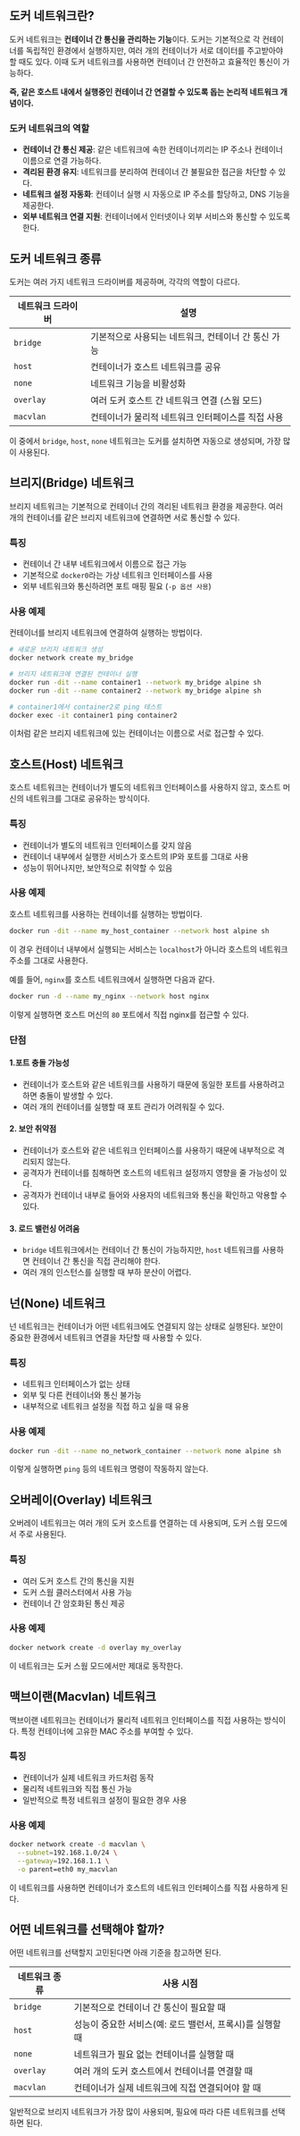 ## 도커 네트워크란?
도커 네트워크는 **컨테이너 간 통신을 관리하는 기능**이다. 도커는 기본적으로 각 컨테이너를 독립적인 환경에서 실행하지만, 여러 개의 컨테이너가 서로 데이터를 주고받아야 할 때도 있다. 이때 도커 네트워크를 사용하면 컨테이너 간 안전하고 효율적인 통신이 가능하다.

**즉, 같은 호스트 내에서 실행중인 컨테이너 간 연결할 수 있도록 돕는 논리적 네트워크 개념이다.**

### 도커 네트워크의 역할
- **컨테이너 간 통신 제공**: 같은 네트워크에 속한 컨테이너끼리는 IP 주소나 컨테이너 이름으로 연결 가능하다.
- **격리된 환경 유지**: 네트워크를 분리하여 컨테이너 간 불필요한 접근을 차단할 수 있다.
- **네트워크 설정 자동화**: 컨테이너 실행 시 자동으로 IP 주소를 할당하고, DNS 기능을 제공한다.
- **외부 네트워크 연결 지원**: 컨테이너에서 인터넷이나 외부 서비스와 통신할 수 있도록 한다.

## 도커 네트워크 종류
도커는 여러 가지 네트워크 드라이버를 제공하며, 각각의 역할이 다르다.

| 네트워크 드라이버 | 설명                            |
| --------- | ----------------------------- |
| `bridge`  | 기본적으로 사용되는 네트워크, 컨테이너 간 통신 가능 |
| `host`    | 컨테이너가 호스트 네트워크를 공유            |
| `none`    | 네트워크 기능을 비활성화                 |
| `overlay` | 여러 도커 호스트 간 네트워크 연결 (스웜 모드)   |
| `macvlan` | 컨테이너가 물리적 네트워크 인터페이스를 직접 사용   |
이 중에서 `bridge`, `host`, `none` 네트워크는 도커를 설치하면 자동으로 생성되며, 가장 많이 사용된다.


## 브리지(Bridge) 네트워크
브리지 네트워크는 기본적으로 컨테이너 간의 격리된 네트워크 환경을 제공한다. 여러 개의 컨테이너를 같은 브리지 네트워크에 연결하면 서로 통신할 수 있다.

### 특징
- 컨테이너 간 내부 네트워크에서 이름으로 접근 가능
- 기본적으로 `docker0`라는 가상 네트워크 인터페이스를 사용
- 외부 네트워크와 통신하려면 포트 매핑 필요 (`-p 옵션 사용`)

### 사용 예제
컨테이너를 브리지 네트워크에 연결하여 실행하는 방법이다.

```bash
# 새로운 브리지 네트워크 생성
docker network create my_bridge

# 브리지 네트워크에 연결된 컨테이너 실행
docker run -dit --name container1 --network my_bridge alpine sh
docker run -dit --name container2 --network my_bridge alpine sh

# container1에서 container2로 ping 테스트
docker exec -it container1 ping container2
```
이처럼 같은 브리지 네트워크에 있는 컨테이너는 이름으로 서로 접근할 수 있다.


## 호스트(Host) 네트워크
호스트 네트워크는 컨테이너가 별도의 네트워크 인터페이스를 사용하지 않고, 호스트 머신의 네트워크를 그대로 공유하는 방식이다.

### 특징
- 컨테이너가 별도의 네트워크 인터페이스를 갖지 않음
- 컨테이너 내부에서 실행한 서비스가 호스트의 IP와 포트를 그대로 사용
- 성능이 뛰어나지만, 보안적으로 취약할 수 있음

### 사용 예제
호스트 네트워크를 사용하는 컨테이너를 실행하는 방법이다.

```bash
docker run -dit --name my_host_container --network host alpine sh
````
이 경우 컨테이너 내부에서 실행되는 서비스는 `localhost`가 아니라 호스트의 네트워크 주소를 그대로 사용한다.

예를 들어, `nginx`를 호스트 네트워크에서 실행하면 다음과 같다.
```bash
docker run -d --name my_nginx --network host nginx
```
이렇게 실행하면 호스트 머신의 `80` 포트에서 직접 nginx를 접근할 수 있다.


### 단점
#### 1.포트 충돌 가능성
- 컨테이너가 호스트와 같은 네트워크를 사용하기 때문에 동일한 포트를 사용하려고 하면 충돌이 발생할 수 있다.
- 여러 개의 컨테이너를 실행할 때 포트 관리가 어려워질 수 있다.

#### 2. 보안 취약점
- 컨테이너가 호스트와 같은 네트워크 인터페이스를 사용하기 때문에 내부적으로 격리되지 않는다.
- 공격자가 컨테이너를 침해하면 호스트의 네트워크 설정까지 영향을 줄 가능성이 있다.
- 공격자가 컨테이너 내부로 들어와 사용자의 네트워크와 통신을 확인하고 악용할 수 있다.

####  3. 로드 밸런싱 어려움
- `bridge` 네트워크에서는 컨테이너 간 통신이 가능하지만, `host` 네트워크를 사용하면 컨테이너 간 통신을 직접 관리해야 한다.
- 여러 개의 인스턴스를 실행할 때 부하 분산이 어렵다.


## 넌(None) 네트워크
넌 네트워크는 컨테이너가 어떤 네트워크에도 연결되지 않는 상태로 실행된다. 보안이 중요한 환경에서 네트워크 연결을 차단할 때 사용할 수 있다.

### 특징
- 네트워크 인터페이스가 없는 상태
- 외부 및 다른 컨테이너와 통신 불가능
- 내부적으로 네트워크 설정을 직접 하고 싶을 때 유용

### 사용 예제
```bash
docker run -dit --name no_network_container --network none alpine sh
```
이렇게 실행하면 `ping` 등의 네트워크 명령이 작동하지 않는다.


## 오버레이(Overlay) 네트워크
오버레이 네트워크는 여러 개의 도커 호스트를 연결하는 데 사용되며, 도커 스웜 모드에서 주로 사용된다.

### 특징
- 여러 도커 호스트 간의 통신을 지원
- 도커 스웜 클러스터에서 사용 가능
- 컨테이너 간 암호화된 통신 제공

### 사용 예제
```bash
docker network create -d overlay my_overlay
```
이 네트워크는 도커 스웜 모드에서만 제대로 동작한다.


## 맥브이랜(Macvlan) 네트워크
맥브이랜 네트워크는 컨테이너가 물리적 네트워크 인터페이스를 직접 사용하는 방식이다. 특정 컨테이너에 고유한 MAC 주소를 부여할 수 있다.

### 특징
- 컨테이너가 실제 네트워크 카드처럼 동작
- 물리적 네트워크와 직접 통신 가능
- 일반적으로 특정 네트워크 설정이 필요한 경우 사용

### 사용 예제
```bash
docker network create -d macvlan \
  --subnet=192.168.1.0/24 \
  --gateway=192.168.1.1 \
  -o parent=eth0 my_macvlan
```
이 네트워크를 사용하면 컨테이너가 호스트의 네트워크 인터페이스를 직접 사용하게 된다.


## 어떤 네트워크를 선택해야 할까?
어떤 네트워크를 선택할지 고민된다면 아래 기준을 참고하면 된다.

|네트워크 종류|사용 시점|
|---|---|
|`bridge`|기본적으로 컨테이너 간 통신이 필요할 때|
|`host`|성능이 중요한 서비스(예: 로드 밸런서, 프록시)를 실행할 때|
|`none`|네트워크가 필요 없는 컨테이너를 실행할 때|
|`overlay`|여러 개의 도커 호스트에서 컨테이너를 연결할 때|
|`macvlan`|컨테이너가 실제 네트워크에 직접 연결되어야 할 때|
일반적으로 브리지 네트워크가 가장 많이 사용되며, 필요에 따라 다른 네트워크를 선택하면 된다.